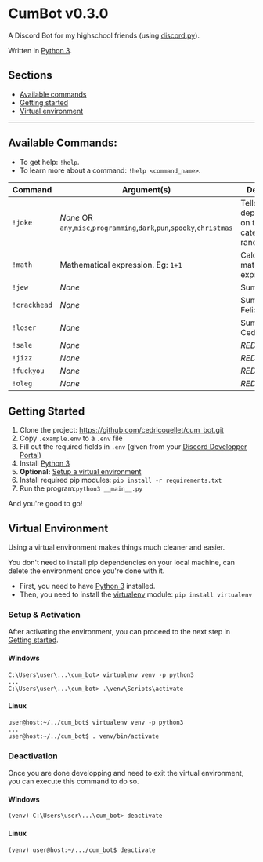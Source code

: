 # CumBot v0.3.0

A Discord Bot for my highschool friends (using [discord.py](https://pypi.org/project/discord.py/)).

Written in [Python 3](https://www.python.org/downloads/).

## Sections
- [Available commands](#available-commands)
- [Getting started](#getting-started)
- [Virtual environment](#virtual-environment)

---

## Available Commands:

- To get help: `!help`.
- To learn more about a command: `!help <command_name>`.

| Command      | Argument(s)                                                            | Definition                                              |
|--------------|------------------------------------------------------------------------|---------------------------------------------------------|
| `!joke`      | *None* OR `any`,`misc`,`programming`,`dark`,`pun`,`spooky`,`christmas` | Tells a joke depending on the category or a random one. |                                       
| `!math`      | Mathematical expression. Eg: `1+1`                                     | Calculate a mathematical expression.                    |
| `!jew`       | *None*                                                                 | Summon Eli.                                             |
| `!crackhead` | *None*                                                                 | Summon Felix.                                           |
| `!loser`     | *None*                                                                 | Summon Cedric.                                          |
| `!sale`      | *None*                                                                 | *REDACTED*                                              |
| `!jizz`      | *None*                                                                 | *REDACTED*                                              |
| `!fuckyou`   | *None*                                                                 | *REDACTED*                                              |
| `!oleg`      | *None*                                                                 | *REDACTED*                                              |

## Getting Started
1. Clone the project: https://github.com/cedricouellet/cum_bot.git
2. Copy `.example.env` to a `.env` file
3. Fill out the required fields in `.env` (given from your [Discord Developper Portal](https://discord.com/developers/applications))
4. Install [Python 3](https://www.python.org/downloads/)
5. **Optional:** [Setup a virtual environment](#virtual-environment)
6. Install required pip modules: `pip install -r requirements.txt`
7. Run the program:`python3 __main__.py`

And you're good to go!

## Virtual Environment

Using a virtual environment makes things much cleaner and easier.

You don't need to install pip dependencies on your local machine, can delete the environment once you're done with it.

- First, you need to have [Python 3](https://www.python.org/downloads/) installed.
- Then, you need to install the [virtualenv](https://pypi.org/project/virtualenv/) module: `pip install virtualenv`

### Setup & Activation

After activating the environment, you can proceed to the next step in [Getting started](#getting-started).

#### Windows
```shell
C:\Users\user\...\cum_bot> virtualenv venv -p python3
...
C:\Users\user\...\cum_bot> .\venv\Scripts\activate
```

#### Linux
```shell
user@host:~/../cum_bot$ virtualenv venv -p python3
...
user@host:~/../cum_bot$ . venv/bin/activate
```
### Deactivation

Once you are done developping and need to exit the virtual environment, you can execute this command to do so.

#### Windows
```shell
(venv) C:\Users\user\...\cum_bot> deactivate
```

#### Linux
```shell
(venv) user@host:~/.../cum_bot$ deactivate
```